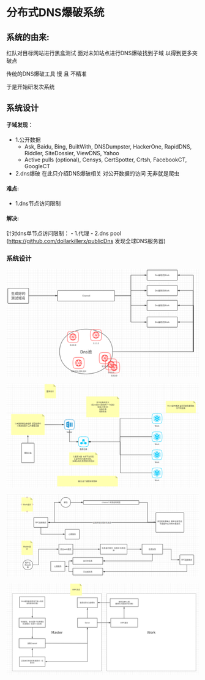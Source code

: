 # 分布式DNS爆破系统

## 系统的由来:
红队对目标网站进行黑盒测试 面对未知站点进行DNS爆破找到子域 以得到更多突破点

传统的DNS爆破工具  慢 且 不精准

于是开始研发次系统

## 系统设计
#### 子域发现：
- 1.公开数据
    - Ask, Baidu, Bing, BuiltWith, DNSDumpster, HackerOne, RapidDNS, Riddler, SiteDossier, ViewDNS, Yahoo
    - Active pulls (optional), Censys, CertSpotter, Crtsh, FacebookCT, GoogleCT
- 2.dns爆破
在此只介绍DNS爆破相关  对公开数据的访问 无非就是爬虫

#### 难点:
- 1.dns节点访问限制

#### 解决:
针对dns单节点访问限制：
    - 1.代理
    - 2.dns pool (https://github.com/dollarkillerx/publicDns 发现全球DNS服务器)

### 系统设计
![](./s01.png)

![](./s02.png)

![](./s03.png)

![](./s04.png)


